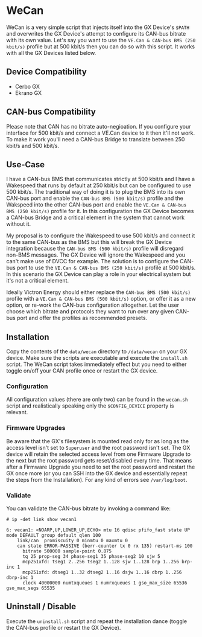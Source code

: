 # WeCan

WeCan is a very simple script that injects itself into the GX Device's `$PATH` and overwrites the GX Device's attempt to configure its CAN-bus bitrate with its own value. Let's say you want to use the `VE.Can & CAN-bus BMS (250 kbit/s)` profile but at 500 kbit/s then you can do so with this script. It works with all the GX Devices listed below.

## Device Compatibility

- Cerbo GX
- Ekrano GX

## CAN-bus Compatibility

Please note that CAN has no bitrate auto-negioation. If you configure your interface for 500 kbit/s and connect a VE.Can device to it then it'll not work. To make it work you'll need a CAN-bus Bridge to translate between 250 kbit/s and 500 kbit/s.

## Use-Case

I have a CAN-bus BMS that communicates strictly at 500 kbit/s and I have a Wakespeed that runs by default at 250 kbit/s but can be configured to use 500 kbit/s. The traditional way of doing it is to plug the BMS into its own CAN-bus port and enable the `CAN-bus BMS (500 kbit/s)` profile and the Wakspeed into the other CAN-bus port and enable the `VE.Can & CAN-bus BMS (250 kbit/s)` profile for it. In this configuration the GX Device becomes a CAN-bus Bridge and a critical element in the system that cannot work without it.

My proposal is to configure the Wakespeed to use 500 kbit/s and connect it to the same CAN-bus as the BMS but this will break the GX Device integration because the `CAN-bus BMS (500 kbit/s)` profile will disregard non-BMS messages. The GX Device will ignore the Wakespeed and you can't make use of DVCC for example. The solution is to configure the CAN-bus port to use the `VE.Can & CAN-bus BMS (250 kbit/s)` profile at 500 kbit/s. In this scenario the GX Device can play a role in your electrical system but it's not a critical element.

Ideally Victron Energy should either replace the `CAN-bus BMS (500 kbit/s)` profile with a `VE.Can & CAN-bus BMS (500 kbit/s)` option, or offer it as a new option, or re-work the CAN-bus configuration altogether. Let the user choose which bitrate and protocols they want to run over any given CAN-bus port and offer the profiles as recommended presets.

## Installation

Copy the contents of the `data/wecan` directory to `/data/wecan` on your GX device. Make sure the scripts are executable and execute the `install.sh` script. The WeCan script takes immediately effect but you need to either toggle on/off your CAN profile once or restart the GX device.

### Configuration

All configuration values (there are only two) can be found in the `wecan.sh` script and realistically speaking only the `$CONFIG_DEVICE` property is relevant.

### Firmware Upgrades

Be aware that the GX's filesystem is mounted read only for as long as the access level isn't set to `Superuser` and the root password isn't set. The GX device will retain the selected access level from one Firmware Upgrade to the next but the root password gets reset/disabled every time. That means after a Firmware Upgrade you need to set the root password and restart the GX once more (or you can SSH into the GX device and essentially repeat the steps from the Installation). For any kind of errors see `/var/log/boot`.

### Validate

You can validate the CAN-bus bitrate by invoking a command like:

```
# ip -det link show vecan1
```

```
6: vecan1: <NOARP,UP,LOWER_UP,ECHO> mtu 16 qdisc pfifo_fast state UP mode DEFAULT group default qlen 100
    link/can  promiscuity 0 minmtu 0 maxmtu 0 
    can state ERROR-PASSIVE (berr-counter tx 0 rx 135) restart-ms 100 
	  bitrate 500000 sample-point 0.875 
	  tq 25 prop-seg 34 phase-seg1 35 phase-seg2 10 sjw 5
	  mcp251xfd: tseg1 2..256 tseg2 1..128 sjw 1..128 brp 1..256 brp-inc 1
	  mcp251xfd: dtseg1 1..32 dtseg2 1..16 dsjw 1..16 dbrp 1..256 dbrp-inc 1
	  clock 40000000 numtxqueues 1 numrxqueues 1 gso_max_size 65536 gso_max_segs 65535
```

## Uninstall / Disable

Execute the `uninstall.sh` script and repeat the installation dance (toggle the CAN-bus profile or restart the GX Device).
